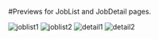 #Previews for JobList and JobDetail pages.

![joblist1](https://github.com/NatinaelFekadu/Intern/assets/101578729/f66c6409-9182-47ed-9cc8-2a5928a81fef)
![joblist2](https://github.com/NatinaelFekadu/Intern/assets/101578729/edc181d8-0a8a-4583-b53c-835307e873e2)
![detail1](https://github.com/NatinaelFekadu/Intern/assets/101578729/6254e577-f9b2-4e7c-989f-7a53e6bbe517)
![detail2](https://github.com/NatinaelFekadu/Intern/assets/101578729/ceefe105-7186-4554-a4f0-80f267ba2ec4)
